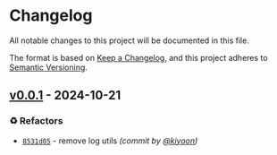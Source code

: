 # Changelog
All notable changes to this project will be documented in this file.

The format is based on [Keep a Changelog](https://keepachangelog.com/en/1.0.0/),
and this project adheres to [Semantic Versioning](https://semver.org/spec/v2.0.0.html).

## [v0.0.1] - 2024-10-21
### :recycle: Refactors
- [`8531d05`](https://github.com/deargen/biotest/commit/8531d0534f7a67193f6b5297006dcbbeb911d690) - remove log utils *(commit by [@kiyoon](https://github.com/kiyoon))*

[v0.0.1]: https://github.com/deargen/biotest/compare/v0.0.0...v0.0.1
